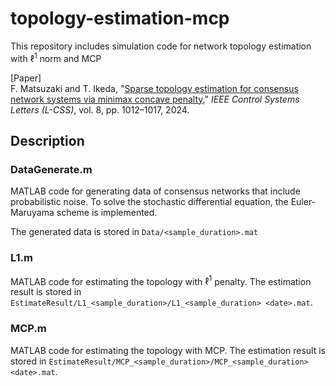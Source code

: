# topology-estimation-mcp
This repository includes simulation code for network topology estimation with $`\ell^1`$ norm and MCP

[Paper]  
F. Matsuzaki and T. Ikeda, "[Sparse topology estimation for consensus network systems via minimax concave penalty](https://ieeexplore.ieee.org/document/10542337)," _IEEE Control Systems Letters (L-CSS)_, vol. 8, pp. 1012–1017, 2024.


## Description
### DataGenerate.m
MATLAB code for generating data of consensus networks that include probabilistic noise.
To solve the stochastic differential equation, the Euler-Maruyama scheme is implemented.

The generated data is stored in `Data/<sample_duration>.mat`

### L1.m
MATLAB code for estimating the topology with $`\ell^1`$ penalty.
The estimation result is stored in `EstimateResult/L1_<sample_duration>/L1_<sample_duration> <date>.mat`.

### MCP.m
MATLAB code for estimating the topology with MCP.
The estimation result is stored in `EstimateResult/MCP_<sample_duration>/MCP_<sample_duration> <date>.mat`.
